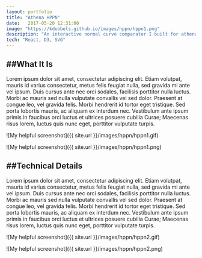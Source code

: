 ```yaml
---
layout: portfolio
title: "Athena HPPN"
date:   2017-05-20 12:31:00
image: "https://kdubbels.github.io/images/hppn/hppn1.png"
description: "An interactive normal curve comparator I built for athenahealth, Inc. The data visualization I am most proud of in all of my career. I had to learn a lot about SVG for this one."
tech: "React, D3, SVG"
---
```


## ##What It Is

Lorem ipsum dolor sit amet, consectetur adipiscing elit. Etiam volutpat, mauris id varius consectetur, metus felis feugiat nulla, sed gravida mi ante vel ipsum. Duis cursus ante nec orci sodales, facilisis porttitor nulla luctus. Morbi ac mauris sed nulla vulputate convallis vel sed dolor. Praesent at congue leo, vel gravida felis. Morbi hendrerit id tortor eget tristique. Sed porta lobortis mauris, ac aliquam ex interdum nec. Vestibulum ante ipsum primis in faucibus orci luctus et ultrices posuere cubilia Curae; Maecenas risus lorem, luctus quis nunc eget, porttitor vulputate turpis.

![My helpful screenshot]({{ site.url }}/images/hppn/hppn1.gif)

![My helpful screenshot]({{ site.url }}/images/hppn/hppn1.png)

## ##Technical Details

Lorem ipsum dolor sit amet, consectetur adipiscing elit. Etiam volutpat, mauris id varius consectetur, metus felis feugiat nulla, sed gravida mi ante vel ipsum. Duis cursus ante nec orci sodales, facilisis porttitor nulla luctus. Morbi ac mauris sed nulla vulputate convallis vel sed dolor. Praesent at congue leo, vel gravida felis. Morbi hendrerit id tortor eget tristique. Sed porta lobortis mauris, ac aliquam ex interdum nec. Vestibulum ante ipsum primis in faucibus orci luctus et ultrices posuere cubilia Curae; Maecenas risus lorem, luctus quis nunc eget, porttitor vulputate turpis.

![My helpful screenshot]({{ site.url }}/images/hppn/hppn2.gif)

![My helpful screenshot]({{ site.url }}/images/hppn/hppn2.png)